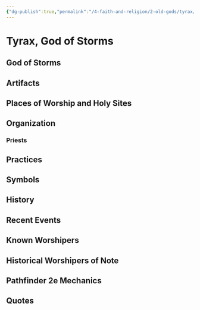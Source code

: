 ```yaml
---
{"dg-publish":true,"permalink":"/4-faith-and-religion/2-old-gods/tyrax/"}
---
```


# Tyrax, God of Storms
## God of Storms
## Artifacts
## Places of Worship and Holy Sites
## Organization
### Priests
## Practices
## Symbols
## History
## Recent Events
## Known Worshipers
## Historical Worshipers of Note
## Pathfinder 2e Mechanics
## Quotes